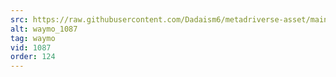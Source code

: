 ```yaml
---
src: https://raw.githubusercontent.com/Dadaism6/metadriverse-asset/main/script-waymo-output-newcompressed/waymo_1087.mp4
alt: waymo_1087
tag: waymo
vid: 1087
order: 124
---
```

